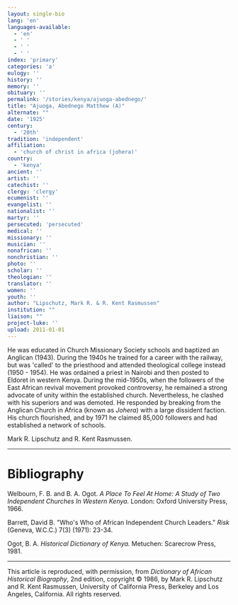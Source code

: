 ```yaml
---
layout: single-bio
lang: 'en'
languages-available:
  - 'en'
  - ' '
  - ' '
  - ' '
index: 'primary'
categories: 'a'
eulogy: ''
history: ''
memory: ''
obituary: ''
permalink: '/stories/kenya/ajuoga-abednego/'
title: "Ajuoga, Abednego Matthew (A)"
alternate: ""
date: '1925'
century:
  - '20th'
tradition: 'independent'
affiliation:
  - 'church of christ in africa (johera)'
country:
  - 'kenya'
ancient: ''
artist: ''
catechist: ''
clergy: 'clergy'
ecumenist: ''
evangelist: ''
nationalist: ''
martyr: ''
persecuted: 'persecuted'
medical: ''
missionary: ''
musician: ''
nonafrican: ''
nonchristian: ''
photo: ''
scholar: ''
theologian: ''
translator: ''
women: ''
youth: ''
author: "Lipschutz, Mark R. & R. Kent Rasmussen"
institution: ""
liaison: ""
project-luke: ''
upload: 2011-01-01
---
```




He was educated in Church Missionary Society schools and baptized an Anglican (1943). During the 1940s he trained for a career with the railway, but was 'called' to the priesthood and attended theological college instead (1950 - 1954). He  was ordained a priest in Nairobi and then posted to Eldoret in western  Kenya.
During the mid-1950s, when the followers of the East African revival movement provoked controversy, he remained a strong advocate of unity within the established church.  Nevertheless, he clashed with his superiors and was demoted.  He responded by breaking from the Anglican Church in Africa (known as *Johera*) with a large dissident faction.  His church flourished, and by 1971 he claimed 85,000 followers and had established a network of schools.

Mark R. Lipschutz and R. Kent Rasmussen.

---

# Bibliography

Welbourn, F. B. and B. A. Ogot.   *A Place To Feel At Home: A Study of Two Independent Churches In Western Kenya.*  London: Oxford University Press, 1966.

Barrett, David B.   "Who's Who of African Independent Church Leaders."  *Risk* (Geneva, W.C.C.) 7(3) (1971): 23-34.

Ogot, B. A.  *Historical Dictionary of Kenya.*  Metuchen: Scarecrow Press, 1981.

---

This article is reproduced, with permission, from *Dictionary of African Historical Biography*, 2nd edition, copyright &copy; 1986, by Mark R. Lipschutz and R. Kent Rasmussen,  University of California Press, Berkeley and Los Angeles, California.  All rights reserved.
